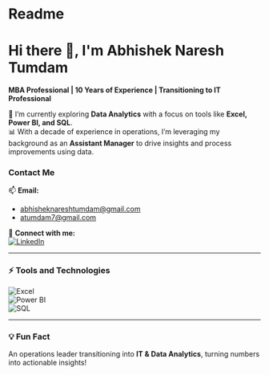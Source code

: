 # Readme
# Hi there 👋, I'm Abhishek Naresh Tumdam  
**MBA Professional | 10 Years of Experience | Transitioning to IT Professional**

🌱 I’m currently exploring **Data Analytics** with a focus on tools like **Excel, Power BI, and SQL**.  
📊 With a decade of experience in operations, I’m leveraging my background as an **Assistant Manager** to drive insights and process improvements using data.  

### Contact Me  
📫 **Email:**  
- abhisheknareshtumdam@gmail.com  
- atumdam7@gmail.com  

🔗 **Connect with me:**  
[![LinkedIn](https://img.shields.io/badge/LinkedIn-Connect-blue?logo=linkedin)](https://www.linkedin.com/in/abhisheknareshtumdam/)

---

### ⚡ Tools and Technologies  
![Excel](https://img.shields.io/badge/Excel-217346?logo=microsoft-excel&logoColor=white)  
![Power BI](https://img.shields.io/badge/PowerBI-F2C811?logo=power-bi&logoColor=black)  
![SQL](https://img.shields.io/badge/SQL-005C84?logo=microsoft-sql-server&logoColor=white)

---

### 💡 Fun Fact  
An operations leader transitioning into **IT & Data Analytics**, turning numbers into actionable insights!
